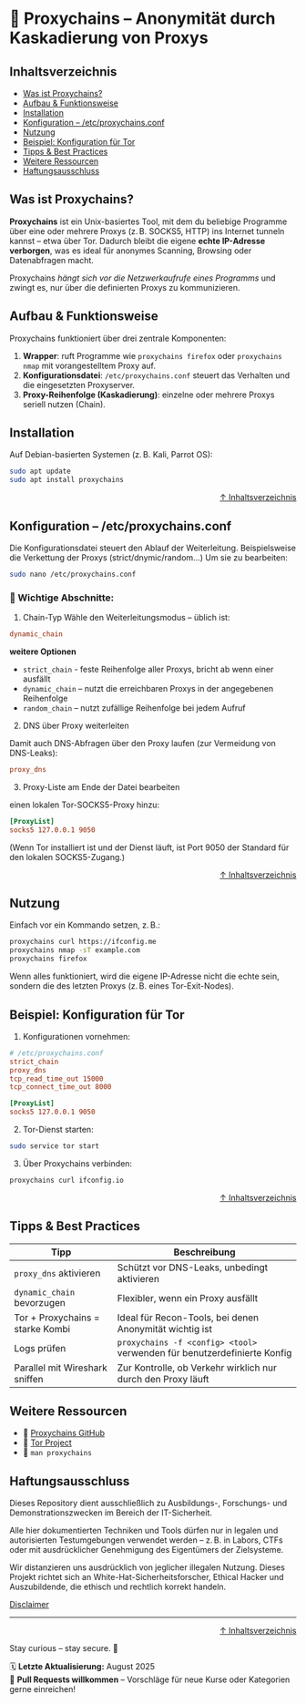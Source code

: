 # 🧰 Proxychains – Anonymität durch Kaskadierung von Proxys


## Inhaltsverzeichnis
- [Was ist Proxychains?](#was-ist-proxychains)
- [Aufbau & Funktionsweise](#aufbau--funktionsweise)
- [Installation](#installation)
- [Konfiguration – /etc/proxychains.conf](#konfiguration--etcproxychainsconf)
- [Nutzung](#nutzung)
- [Beispiel: Konfiguration für Tor](#beispiel-konfiguration-für-tor)
- [Tipps & Best Practices](#tipps--best-practices)
- [Weitere Ressourcen](#weitere-ressourcen)
- [Haftungsausschluss](#haftungsausschluss)



## Was ist Proxychains?

**Proxychains** ist ein Unix-basiertes Tool, mit dem du beliebige Programme über eine oder mehrere Proxys (z. B. SOCKS5, HTTP) ins Internet tunneln kannst – etwa über Tor. Dadurch bleibt die eigene **echte IP-Adresse verborgen**, was es ideal für anonymes Scanning, Browsing oder Datenabfragen macht.

Proxychains *hängt sich vor die Netzwerkaufrufe eines Programms* und zwingt es, nur über die definierten Proxys zu kommunizieren.



## Aufbau & Funktionsweise

Proxychains funktioniert über drei zentrale Komponenten:

1. **Wrapper**: ruft Programme wie `proxychains firefox` oder `proxychains nmap` mit vorangestelltem Proxy auf.
2. **Konfigurationsdatei**: `/etc/proxychains.conf` steuert das Verhalten und die eingesetzten Proxyserver.
3. **Proxy-Reihenfolge (Kaskadierung)**: einzelne oder mehrere Proxys seriell nutzen (Chain).



## Installation

Auf Debian-basierten Systemen (z. B. Kali, Parrot OS):

```bash
sudo apt update
sudo apt install proxychains
```



<div align=right>

[↑ Inhaltsverzeichnis](#inhaltsverzeichnis)

</div>

## Konfiguration – /etc/proxychains.conf

Die Konfigurationsdatei steuert den Ablauf der Weiterleitung. 
Beispielsweise die Verkettung der Proxys (strict/dnymic/random...)
Um sie zu bearbeiten:

```bash
sudo nano /etc/proxychains.conf
```

### 🔧 Wichtige Abschnitte:
1. Chain-Typ
Wähle den Weiterleitungsmodus – üblich ist:
```ini
dynamic_chain
```

**weitere Optionen**
- `strict_chain` - feste Reihenfolge aller Proxys, bricht ab wenn einer ausfällt
- `dynamic_chain` – nutzt die erreichbaren Proxys in der angegebenen Reihenfolge
- `random_chain` – nutzt zufällige Reihenfolge bei jedem Aufruf

2. DNS über Proxy weiterleiten

Damit auch DNS-Abfragen über den Proxy laufen (zur Vermeidung von DNS-Leaks):

```ini
proxy_dns
```
3. Proxy-Liste am Ende der Datei bearbeiten

einen lokalen Tor-SOCKS5-Proxy hinzu:
```ini
[ProxyList]
socks5 127.0.0.1 9050
```
(Wenn Tor installiert ist und der Dienst läuft, ist Port 9050 der Standard für den lokalen SOCKS5-Zugang.)



<div align=right>

[↑ Inhaltsverzeichnis](#inhaltsverzeichnis)

</div>

## Nutzung

Einfach vor ein Kommando setzen, z. B.:

```bash
proxychains curl https://ifconfig.me
proxychains nmap -sT example.com
proxychains firefox
```
Wenn alles funktioniert, wird die eigene IP-Adresse nicht die echte sein, sondern die des letzten Proxys (z. B. eines Tor-Exit-Nodes).



## Beispiel: Konfiguration für Tor

1. Konfigurationen vornehmen:

```ini
# /etc/proxychains.conf
strict_chain
proxy_dns
tcp_read_time_out 15000
tcp_connect_time_out 8000

[ProxyList]
socks5 127.0.0.1 9050
```

2. Tor-Dienst starten:

```bash
sudo service tor start
```

3. Über Proxychains verbinden:

```bash
proxychains curl ifconfig.io
```



<div align=right>

[↑ Inhaltsverzeichnis](#inhaltsverzeichnis)

</div>

## Tipps & Best Practices

| Tipp                             | Beschreibung                                                            |
| -------------------------------- | ----------------------------------------------------------------------- |
| `proxy_dns` aktivieren           | Schützt vor DNS-Leaks, unbedingt aktivieren                             |
| `dynamic_chain` bevorzugen       | Flexibler, wenn ein Proxy ausfällt                                      |
| Tor + Proxychains = starke Kombi | Ideal für Recon-Tools, bei denen Anonymität wichtig ist                 |
| Logs prüfen                      | `proxychains -f <config> <tool>` verwenden für benutzerdefinierte Konfig |
| Parallel mit Wireshark sniffen   | Zur Kontrolle, ob Verkehr wirklich nur durch den Proxy läuft            |



## Weitere Ressourcen

- 🔗 [Proxychains GitHub](https://github.com/rofl0r/proxychains-ng)
- 🔐 [Tor Project](https://www.torproject.org/)
- 📖 `man proxychains`



## Haftungsausschluss

Dieses Repository dient ausschließlich zu Ausbildungs-, Forschungs- und Demonstrationszwecken im Bereich der IT-Sicherheit.

Alle hier dokumentierten Techniken und Tools dürfen nur in legalen und autorisierten Testumgebungen verwendet werden – z. B. in Labors, CTFs oder mit ausdrücklicher Genehmigung des Eigentümers der Zielsysteme.

Wir distanzieren uns ausdrücklich von jeglicher illegalen Nutzung.
Dieses Projekt richtet sich an White-Hat-Sicherheitsforscher, Ethical Hacker und Auszubildende, die ethisch und rechtlich korrekt handeln.

[Disclaimer](/00-disclaimer/disclaimer.md)

--- 

<div align=right>

[↑ Inhaltsverzeichnis](#inhaltsverzeichnis)

</div>

Stay curious – stay secure. 🔐

🗓️ **Letzte Aktualisierung:** August 2025  
🤝 **Pull Requests willkommen** – Vorschläge für neue Kurse oder Kategorien gerne einreichen!